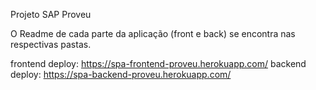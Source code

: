 Projeto SAP Proveu

O Readme de cada parte da aplicação (front e back) se encontra nas respectivas pastas.

frontend deploy: https://spa-frontend-proveu.herokuapp.com/
backend deploy: https://spa-backend-proveu.herokuapp.com/
